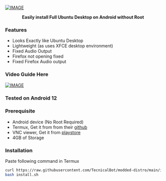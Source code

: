 [![IMAGE](https://raw.githubusercontent.com/TecnicalBot/modded-distro/main/images/ubuntu.jpg)](https://youtu.be/gzbHaxuWT2E)
<b><p align="center">Easily install Full Ubuntu Desktop on Android without Root</p></b>

### Features
- Looks Exactly like Ubuntu Desktop
- Lightweight (as uses XFCE desktop environment)
- Fixed Audio Output 
- Firefox not opening fixed
- Fixed Firefox Audio output

### Video Guide Here
[![IMAGE](https://raw.githubusercontent.com/TecnicalBot/modded-distro/main/images/thumbnail.jpg)](https://youtu.be/gzbHaxuWT2E)

### Tested on Android 12

### Prerequisite
- Android device (No Root Required)
- Termux, Get it from from their <a href="https://github.com/termux/termux-app/releases/latest">github</a>
- VNC viewer, Get it from  <a href="https://play.google.com/store/apps/details?id=com.realvnc.viewer.android">playstore</a>
- 4GB of Storage

### Installation
Paste following command in Termux
```bash
curl https://raw.githubusercontent.com/TecnicalBot/modded-distro/main/install.sh >> install.sh
bash install.sh
```
